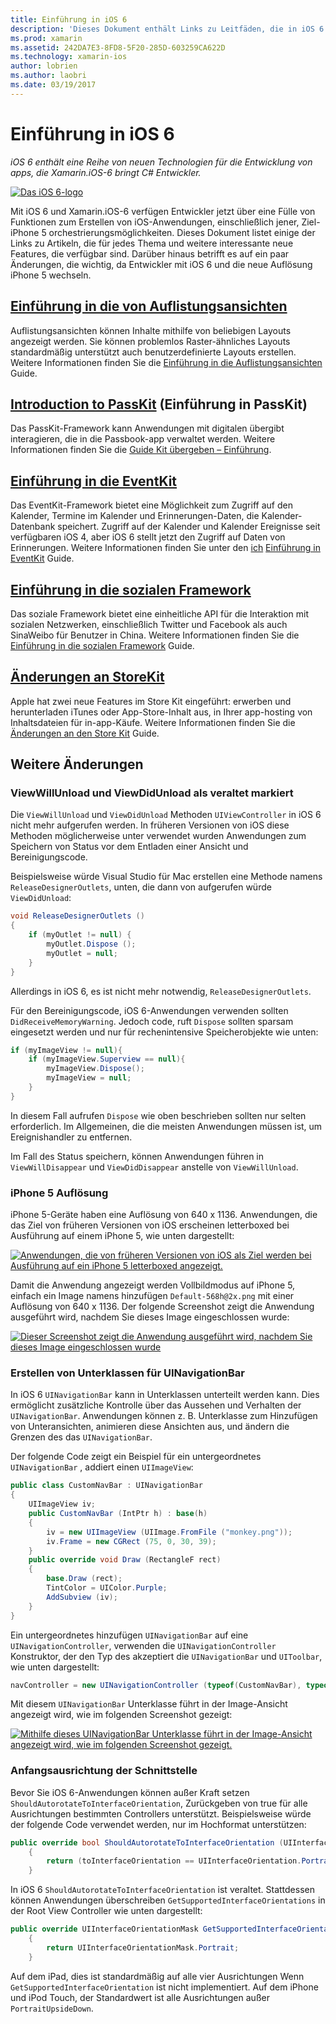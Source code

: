 ```yaml
---
title: Einführung in iOS 6
description: 'Dieses Dokument enthält Links zu Leitfäden, die in iOS 6 eingeführte Features beschrieben. Auflistungsansichten, PassKit, bei dem soziale Framework, und Änderungen an StoreKit werden alle erläutert.'
ms.prod: xamarin
ms.assetid: 242DA7E3-8FD8-5F20-285D-603259CA622D
ms.technology: xamarin-ios
author: lobrien
ms.author: laobri
ms.date: 03/19/2017
---
```


# <a name="introduction-to-ios-6"></a>Einführung in iOS 6

_iOS 6 enthält eine Reihe von neuen Technologien für die Entwicklung von apps, die Xamarin.iOS-6 bringt C# Entwickler._

[ ![](images/ios6-large.jpg "Das iOS 6-logo")](images/ios6-large.jpg#lightbox)

Mit iOS 6 und Xamarin.iOS-6 verfügen Entwickler jetzt über eine Fülle von Funktionen zum Erstellen von iOS-Anwendungen, einschließlich jener, Ziel-iPhone 5 orchestrierungsmöglichkeiten.
Dieses Dokument listet einige der Links zu Artikeln, die für jedes Thema und weitere interessante neue Features, die verfügbar sind. Darüber hinaus betrifft es auf ein paar Änderungen, die wichtig, da Entwickler mit iOS 6 und die neue Auflösung iPhone 5 wechseln.


## <a name="introduction-to-collection-viewsiosuser-interfacecontrolsuicollectionviewmd"></a>[Einführung in die von Auflistungsansichten](~/ios/user-interface/controls/uicollectionview.md)

Auflistungsansichten können Inhalte mithilfe von beliebigen Layouts angezeigt werden. Sie können problemlos Raster-ähnliches Layouts standardmäßig unterstützt auch benutzerdefinierte Layouts erstellen. Weitere Informationen finden Sie die [Einführung in die Auflistungsansichten](~/ios/user-interface/controls/uicollectionview.md) [ ](~/ios/user-interface/controls/uicollectionview.md)Guide.


## <a name="introduction-to-passkitiosplatformpasskitmd"></a>[Introduction to PassKit](~/ios/platform/passkit.md) (Einführung in PassKit)

Das PassKit-Framework kann Anwendungen mit digitalen übergibt interagieren, die in die Passbook-app verwaltet werden. Weitere Informationen finden Sie die [Guide Kit übergeben – Einführung](~/ios/platform/passkit.md).


##  <a name="introduction-to-eventkitiosplatformeventkitmd"></a>[Einführung in die EventKit](~/ios/platform/eventkit.md)

Das EventKit-Framework bietet eine Möglichkeit zum Zugriff auf den Kalender, Termine im Kalender und Erinnerungen-Daten, die Kalender-Datenbank speichert. Zugriff auf der Kalender und Kalender Ereignisse seit verfügbaren iOS 4, aber iOS 6 stellt jetzt den Zugriff auf Daten von Erinnerungen. Weitere Informationen finden Sie unter den [ich](~/ios/platform/eventkit.md) [Einführung in EventKit](~/ios/platform/eventkit.md) Guide.


##  <a name="introduction-to-the-social-frameworkiosplatformsocial-frameworkmd"></a>[Einführung in die sozialen Framework](~/ios/platform/social-framework.md)

Das soziale Framework bietet eine einheitliche API für die Interaktion mit sozialen Netzwerken, einschließlich Twitter und Facebook als auch SinaWeibo für Benutzer in China. Weitere Informationen finden Sie die [Einführung in die sozialen Framework](~/ios/platform/social-framework.md) Guide.


##  <a name="changes-to-storekitchanges-to-storekitmd"></a>[Änderungen an StoreKit](changes-to-storekit.md)

Apple hat zwei neue Features im Store Kit eingeführt: erwerben und herunterladen iTunes oder App-Store-Inhalt aus, in Ihrer app-hosting von Inhaltsdateien für in-app-Käufe. Weitere Informationen finden Sie die [Änderungen an den Store Kit](changes-to-storekit.md) Guide.


## <a name="other-changes"></a>Weitere Änderungen


### <a name="viewwillunload-and-viewdidunload-deprecated"></a>ViewWillUnload und ViewDidUnload als veraltet markiert

Die `ViewWillUnload` und `ViewDidUnload` Methoden `UIViewController` in iOS 6 nicht mehr aufgerufen werden. In früheren Versionen von iOS diese Methoden möglicherweise unter verwendet wurden Anwendungen zum Speichern von Status vor dem Entladen einer Ansicht und Bereinigungscode.

Beispielsweise würde Visual Studio für Mac erstellen eine Methode namens `ReleaseDesignerOutlets`, unten, die dann von aufgerufen würde `ViewDidUnload`:

```csharp
void ReleaseDesignerOutlets ()
{
    if (myOutlet != null) {
        myOutlet.Dispose ();
        myOutlet = null;
    }
}
```

Allerdings in iOS 6, es ist nicht mehr notwendig, `ReleaseDesignerOutlets`.   
   
   
   
Für den Bereinigungscode, iOS 6-Anwendungen verwenden sollten `DidReceiveMemoryWarning`. Jedoch code, ruft `Dispose` sollten sparsam eingesetzt werden und nur für rechenintensive Speicherobjekte wie unten:

```csharp
if (myImageView != null){
    if (myImageView.Superview == null){
        myImageView.Dispose();
        myImageView = null;
    }
}
```

In diesem Fall aufrufen `Dispose` wie oben beschrieben sollten nur selten erforderlich. Im Allgemeinen, die die meisten Anwendungen müssen ist, um Ereignishandler zu entfernen.

Im Fall des Status speichern, können Anwendungen führen in `ViewWillDisappear` und `ViewDidDisappear` anstelle von `ViewWillUnload`.


### <a name="iphone-5-resolution"></a>iPhone 5 Auflösung

iPhone 5-Geräte haben eine Auflösung von 640 x 1136. Anwendungen, die das Ziel von früheren Versionen von iOS erscheinen letterboxed bei Ausführung auf einem iPhone 5, wie unten dargestellt:

 [![](images/01-letterboxed.png "Anwendungen, die von früheren Versionen von iOS als Ziel werden bei Ausführung auf ein iPhone 5 letterboxed angezeigt.")](images/01-letterboxed.png#lightbox)

Damit die Anwendung angezeigt werden Vollbildmodus auf iPhone 5, einfach ein Image namens hinzufügen `Default-568h@2x.png` mit einer Auflösung von 640 x 1136. Der folgende Screenshot zeigt die Anwendung ausgeführt wird, nachdem Sie dieses Image eingeschlossen wurde:

 [![](images/02-fullscreen.png "Dieser Screenshot zeigt die Anwendung ausgeführt wird, nachdem Sie dieses Image eingeschlossen wurde")](images/02-fullscreen.png#lightbox)

### <a name="subclassing-uinavigationbar"></a>Erstellen von Unterklassen für UINavigationBar

In iOS 6 `UINavigationBar` kann in Unterklassen unterteilt werden kann. Dies ermöglicht zusätzliche Kontrolle über das Aussehen und Verhalten der `UINavigationBar`. Anwendungen können z. B. Unterklasse zum Hinzufügen von Unteransichten, animieren diese Ansichten aus, und ändern die Grenzen des das `UINavigationBar`.

Der folgende Code zeigt ein Beispiel für ein untergeordnetes `UINavigationBar` , addiert einen `UIImageView`:

```csharp
public class CustomNavBar : UINavigationBar
{
    UIImageView iv;
    public CustomNavBar (IntPtr h) : base(h)
    {
        iv = new UIImageView (UIImage.FromFile ("monkey.png"));
        iv.Frame = new CGRect (75, 0, 30, 39);
    }
    public override void Draw (RectangleF rect)
    {
        base.Draw (rect);
        TintColor = UIColor.Purple;
        AddSubview (iv);
    }
}
```

Ein untergeordnetes hinzufügen `UINavigationBar` auf eine `UINavigationController`, verwenden die `UINavigationController` Konstruktor, der den Typ des akzeptiert die `UINavigationBar` und `UIToolbar`, wie unten dargestellt:

```csharp
navController = new UINavigationController (typeof(CustomNavBar), typeof(UIToolbar));
```

Mit diesem `UINavigationBar` Unterklasse führt in der Image-Ansicht angezeigt wird, wie im folgenden Screenshot gezeigt:

 [![](images/03-navbar.png "Mithilfe dieses UINavigationBar Unterklasse führt in der Image-Ansicht angezeigt wird, wie im folgenden Screenshot gezeigt.")](images/03-navbar.png#lightbox)

### <a name="interface-orientation"></a>Anfangsausrichtung der Schnittstelle

Bevor Sie iOS 6-Anwendungen können außer Kraft setzen `ShouldAutorotateToInterfaceOrientation`, Zurückgeben von true für alle Ausrichtungen bestimmten Controllers unterstützt. Beispielsweise würde der folgende Code verwendet werden, nur im Hochformat unterstützen:

```csharp
public override bool ShouldAutorotateToInterfaceOrientation (UIInterfaceOrientation toInterfaceOrientation)
    {
        return (toInterfaceOrientation == UIInterfaceOrientation.Portrait);
    }
```

In iOS 6 `ShouldAutorotateToInterfaceOrientation` ist veraltet.
Stattdessen können Anwendungen überschreiben `GetSupportedInterfaceOrientations` in der Root View Controller wie unten dargestellt:

```csharp
public override UIInterfaceOrientationMask GetSupportedInterfaceOrientations ()
    {
        return UIInterfaceOrientationMask.Portrait;
    }
```

Auf dem iPad, dies ist standardmäßig auf alle vier Ausrichtungen Wenn `GetSupportedInterfaceOrientation` ist nicht implementiert. Auf dem iPhone und iPod Touch, der Standardwert ist alle Ausrichtungen außer `PortraitUpsideDown`.
